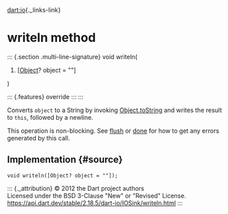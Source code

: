 [dart:io](../../dart-io/dart-io-library){._links-link}

writeln method
==============

::: {.section .multi-line-signature}
void writeln(

1.  \[[Object](../../dart-core/object-class)? object = \"\"\]

)

::: {.features}
override
:::
:::

Converts `object` to a String by invoking
[Object.toString](../../dart-core/object/tostring) and writes the result
to `this`, followed by a newline.

This operation is non-blocking. See [flush](flush) or [done](done) for
how to get any errors generated by this call.

Implementation {#source}
--------------

``` {.language-dart data-language="dart"}
void writeln([Object? object = ""]);
```

::: {._attribution}
© 2012 the Dart project authors\
Licensed under the BSD 3-Clause \"New\" or \"Revised\" License.\
<https://api.dart.dev/stable/2.18.5/dart-io/IOSink/writeln.html>
:::
